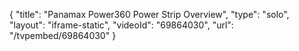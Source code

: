 {
    "title": "Panamax Power360 Power Strip Overview",
    "type": "solo",
    "layout": "iframe-static",
    "videoId": "69864030",
    "url": "\/tvpembed\/69864030"
}